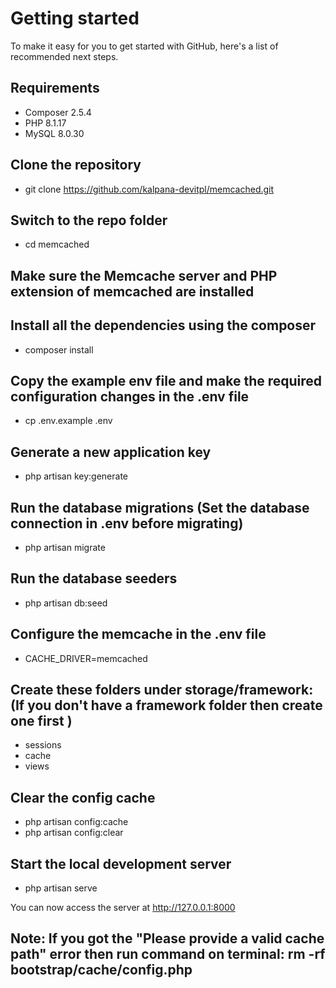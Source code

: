 # Getting started
To make it easy for you to get started with GitHub, here's a list of recommended next steps.

## Requirements

- Composer 2.5.4
- PHP 8.1.17
- MySQL 8.0.30

## Clone the repository
- git clone https://github.com/kalpana-devitpl/memcached.git

## Switch to the repo folder
- cd memcached

## Make sure the Memcache server and PHP extension of memcached are installed

## Install all the dependencies using the composer
- composer install

## Copy the example env file and make the required configuration changes in the .env file
- cp .env.example .env

## Generate a new application key
- php artisan key:generate

## Run the database migrations (Set the database connection in .env before migrating)
 - php artisan migrate
   
## Run the database seeders
 - php artisan db:seed
   
## Configure the memcache in the .env file
 - CACHE_DRIVER=memcached
   
## Create these folders under storage/framework: (If you don't have a framework folder then create one first )
 - sessions
 - cache
 - views
   
## Clear the config cache
 - php artisan config:cache
 - php artisan config:clear
   
## Start the local development server
- php artisan serve

You can now access the server at http://127.0.0.1:8000

## Note: If you got the "Please provide a valid cache path" error then run command on terminal: rm -rf bootstrap/cache/config.php

